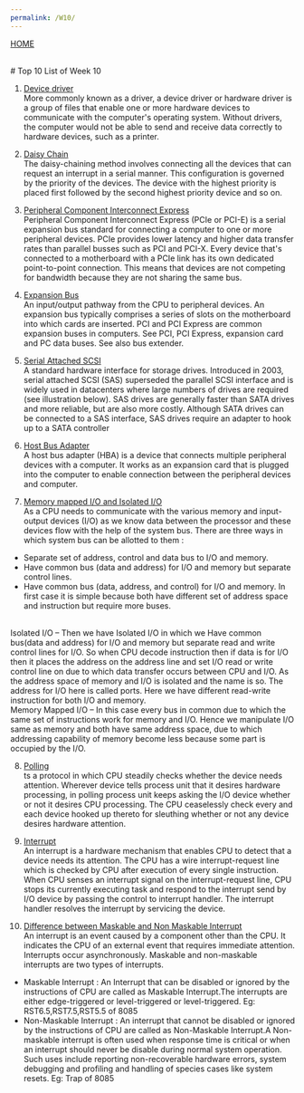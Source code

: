 ```yaml
---
permalink: /W10/
---
```

[HOME](../)

<br>
# Top 10 List of Week 10

1. [Device driver](https://www.computerhope.com/jargon/d/driver.htm) <br>
  More commonly known as a driver, a device driver or hardware driver is a group of files that enable one or more hardware devices to communicate with the computer's operating system. Without drivers, the computer would not be able to send and receive data correctly to hardware devices, such as a printer.

2. [Daisy Chain](https://www.geeksforgeeks.org/priority-interrupts-sw-polling-daisy-chaining) <br>
  The daisy-chaining method involves connecting all the devices that can request an interrupt in a serial manner. This configuration is governed by the priority of the devices. The device with the highest priority is placed first followed by the second highest priority device and so on. 

3. [Peripheral Component Interconnect Express](https://searchdatacenter.techtarget.com/definition/PCI-Express) <br>
  Peripheral Component Interconnect Express (PCIe or PCI-E) is a serial expansion bus standard for connecting a computer to one or more peripheral devices.
  PCIe provides lower latency and higher data transfer rates than parallel busses such as PCI and PCI-X. Every device that's connected to a motherboard with a PCIe link has its own dedicated point-to-point connection. This means that devices are not competing for bandwidth because they are not sharing the same bus.

4. [Expansion Bus](https://www.pcmag.com/encyclopedia/term/expansion-bus) <br>
  An input/output pathway from the CPU to peripheral devices. An expansion bus typically comprises a series of slots on the motherboard into which cards are inserted. PCI and PCI Express are common expansion buses in computers. See PCI, PCI Express, expansion card and PC data buses. See also bus extender.

5. [Serial Attached SCSI](https://www.pcmag.com/encyclopedia/term/serial-attached-scsi) <br>
  A standard hardware interface for storage drives. Introduced in 2003, serial attached SCSI (SAS) superseded the parallel SCSI interface and is widely used in datacenters where large numbers of drives are required (see illustration below).
  SAS drives are generally faster than SATA drives and more reliable, but are also more costly. Although SATA drives can be connected to a SAS interface, SAS drives require an adapter to hook up to a SATA controller

6. [Host Bus Adapter](https://www.techopedia.com/definition/7540/host-bus-adapter-hba) <br>
  A host bus adapter (HBA) is a device that connects multiple peripheral devices with a computer. It works as an expansion card that is plugged into the computer to enable connection between the peripheral devices and computer.

7. [Memory mapped I/O and Isolated I/O](https://www.geeksforgeeks.org/memory-mapped-i-o-and-isolated-i-o/) <br>
  As a CPU needs to communicate with the various memory and input-output devices (I/O) as we know data between the processor and these devices flow with the help of the system bus. There are three ways in which system bus can be allotted to them :
  - Separate set of address, control and data bus to I/O and memory.
  - Have common bus (data and address) for I/O and memory but separate control lines.
  - Have common bus (data, address, and control) for I/O and memory.
  In first case it is simple because both have different set of address space and instruction but require more buses.
  <br>
  Isolated I/O –
  Then we have Isolated I/O in which we Have common bus(data and address) for I/O and memory but separate read and write control lines for I/O. So when CPU decode instruction then if data is for I/O then it places the address on the address line and set I/O read or write control line on due to which data transfer occurs between CPU and I/O. As the address space of memory and I/O is isolated and the name is so. The address for I/O here is called ports. Here we have different read-write instruction for both I/O and memory.
  <br>
  Memory Mapped I/O –
  In this case every bus in common due to which the same set of instructions work for memory and I/O. Hence we manipulate I/O same as memory and both have same address space, due to which addressing capability of memory become less because some part is occupied by the I/O.

8. [Polling](https://www.geeksforgeeks.org/difference-between-interrupt-and-polling/) <br>
  ts a protocol in which CPU steadily checks whether the device needs attention. Wherever device tells process unit that it desires hardware processing, in polling process unit keeps asking the I/O device whether or not it desires CPU processing. The CPU ceaselessly check every and each device hooked up thereto for sleuthing whether or not any device desires hardware attention.

9. [Interrupt](https://techdifferences.com/difference-between-interrupt-and-polling-in-os.html) <br>
An interrupt is a hardware mechanism that enables CPU to detect that a device needs its attention. The CPU has a wire interrupt-request line which is checked by CPU after execution of every single instruction. When CPU senses an interrupt signal on the interrupt-request line, CPU stops its currently executing task and respond to the interrupt send by I/O device by passing the control to interrupt handler. The interrupt handler resolves the interrupt by servicing the device.

10. [Difference between Maskable and Non Maskable Interrupt](https://www.geeksforgeeks.org/difference-between-maskable-and-non-maskable-interrupt/) <br>
  An interrupt is an event caused by a component other than the CPU. It indicates the CPU of an external event that requires immediate attention. Interrupts occur asynchronously. Maskable and non-maskable interrupts are two types of interrupts.
  - Maskable Interrupt :
    An Interrupt that can be disabled or ignored by the instructions of CPU are called as Maskable Interrupt.The interrupts are either edge-triggered or level-triggered or level-triggered. Eg: RST6.5,RST7.5,RST5.5 of 8085 
  - Non-Maskable Interrupt :
    An interrupt that cannot be disabled or ignored by the instructions of CPU are called as Non-Maskable Interrupt.A Non-maskable interrupt is often used when response time is critical or when an interrupt should never be disable during normal system operation. Such uses include reporting non-recoverable hardware errors, system debugging and profiling and handling of species cases like system resets. Eg: Trap of 8085